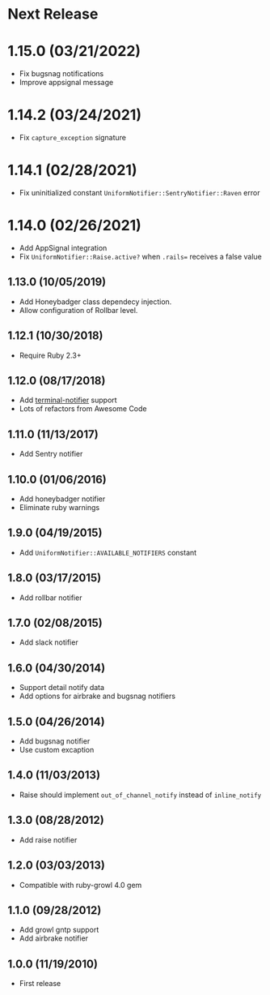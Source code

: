 # Next Release

# 1.15.0 (03/21/2022)

* Fix bugsnag notifications
* Improve appsignal message

# 1.14.2 (03/24/2021)

* Fix `capture_exception` signature

# 1.14.1 (02/28/2021)

* Fix uninitialized constant ``UniformNotifier::SentryNotifier::Raven`` error

# 1.14.0 (02/26/2021)

* Add AppSignal integration
* Fix `UniformNotifier::Raise.active?` when `.rails=` receives a false value

## 1.13.0 (10/05/2019)

* Add Honeybadger class dependecy injection.
* Allow configuration of Rollbar level.

## 1.12.1 (10/30/2018)

* Require Ruby 2.3+

## 1.12.0 (08/17/2018)

* Add [terminal-notifier](https://github.com/julienXX/terminal-notifier) support
* Lots of refactors from Awesome Code

## 1.11.0 (11/13/2017)

* Add Sentry notifier

## 1.10.0 (01/06/2016)

* Add honeybadger notifier
* Eliminate ruby warnings

## 1.9.0 (04/19/2015)

* Add `UniformNotifier::AVAILABLE_NOTIFIERS` constant

## 1.8.0 (03/17/2015)

* Add rollbar notifier

## 1.7.0 (02/08/2015)

* Add slack notifier

## 1.6.0 (04/30/2014)

* Support detail notify data
* Add options for airbrake and bugsnag notifiers

## 1.5.0 (04/26/2014)

* Add bugsnag notifier
* Use custom excaption

## 1.4.0 (11/03/2013)

* Raise should implement `out_of_channel_notify` instead of `inline_notify`

## 1.3.0 (08/28/2012)

* Add raise notifier

## 1.2.0 (03/03/2013)

* Compatible with ruby-growl 4.0 gem

## 1.1.0 (09/28/2012)

* Add growl gntp support
* Add airbrake notifier

## 1.0.0 (11/19/2010)

* First release
